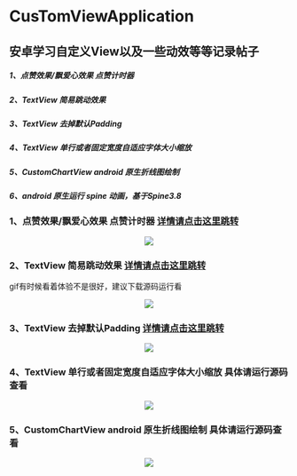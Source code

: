 # CusTomViewApplication
## 安卓学习自定义View以及一些动效等等记录帖子
>
##### _1、点赞效果/飘爱心效果 点赞计时器_
##### _2、TextView 简易跳动效果_
##### _3、TextView 去掉默认Padding_
##### _4、TextView 单行或者固定宽度自适应字体大小缩放_
##### _5、CustomChartView android 原生折线图绘制_
##### _6、android 原生运行 spine 动画，基于Spine3.8_

### 1、点赞效果/飘爱心效果 点赞计时器  [详情请点击这里跳转](https://blog.csdn.net/Mr_Liangxiaobai/article/details/114531518 "详情")
<div align=center><img src="https://img-blog.csdnimg.cn/20210308145447687.gif"/></div>

### 2、TextView 简易跳动效果  [详情请点击这里跳转](https://blog.csdn.net/Mr_Liangxiaobai/article/details/114870466 "详情2")
   gif有时候看着体验不是很好，建议下载源码运行看
<div align=center><img src="https://img-blog.csdnimg.cn/20210316104003630.gif"/></div>

### 3、TextView 去掉默认Padding  [详情请点击这里跳转](https://blog.csdn.net/Mr_Liangxiaobai/article/details/135557584 "详情3")
<div align=center><img src="https://img-blog.csdnimg.cn/direct/212df3afbff94e40963cafb829a07087.png"/></div>

### 4、TextView 单行或者固定宽度自适应字体大小缩放 具体请运行源码查看
<div align=center><img src="https://img-blog.csdnimg.cn/direct/2c1016e4754f4810b72fb9b974b40802.gif"/></div>

### 5、CustomChartView android 原生折线图绘制  具体请运行源码查看
<div align=center><img src="https://img-blog.csdnimg.cn/direct/d86f6cec21fe4ac5be4856f70a1f7533.gif"/></div>
